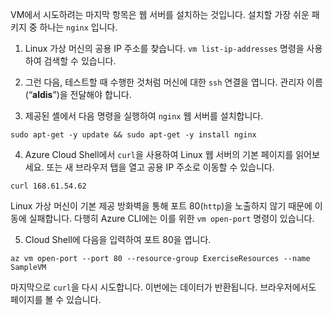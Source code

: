 VM에서 시도하려는 마지막 항목은 웹 서버를 설치하는 것입니다. 설치할 가장 쉬운 패키지 중 하나는 `nginx` 입니다.

1. Linux 가상 머신의 공용 IP 주소를 찾습니다. `vm list-ip-addresses` 명령을 사용하여 검색할 수 있습니다.

2. 그런 다음, 테스트할 때 수행한 것처럼 머신에 대한 `ssh` 연결을 엽니다. 관리자 이름(“**aldis**”)을 전달해야 합니다.

3. 제공된 셸에서 다음 명령을 실행하여 `nginx` 웹 서버를 설치합니다.

```azurecli
sudo apt-get -y update && sudo apt-get -y install nginx
```

4. Azure Cloud Shell에서 `curl`을 사용하여 Linux 웹 서버의 기본 페이지를 읽어보세요. 또는 새 브라우저 탭을 열고 공용 IP 주소로 이동할 수 있습니다.

```azurecli
curl 168.61.54.62
```

Linux 가상 머신이 기본 제공 방화벽을 통해 포트 80(`http`)을 노출하지 않기 때문에 이동에 실패합니다. 다행히 Azure CLI에는 이를 위한 `vm open-port` 명령이 있습니다. 

5. Cloud Shell에 다음을 입력하여 포트 80을 엽니다.

```
az vm open-port --port 80 --resource-group ExerciseResources --name SampleVM
```

마지막으로 `curl`을 다시 시도합니다. 이번에는 데이터가 반환됩니다. 브라우저에서도 페이지를 볼 수 있습니다.



